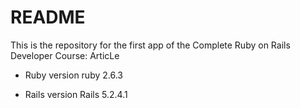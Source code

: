 # README

This is the repository for the first app of the Complete Ruby on Rails Developer Course: ArticLe



* Ruby version 
ruby 2.6.3

* Rails version 
Rails 5.2.4.1